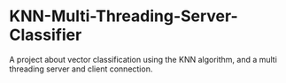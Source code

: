 # KNN-Multi-Threading-Server-Classifier
A project about vector classification using the KNN algorithm, and a multi threading server and client connection.
